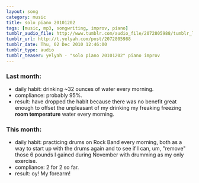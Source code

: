 ```yaml
---
layout: song
category: music
title: solo piano 20101202
tags: [music, mp3, songwriting, improv, piano]
tumblr_audio_file: http://www.tumblr.com/audio_file/2072805988/tumblr_lctdhkYhrJ1qzo4ep
tumblr_url: http://t.yelyah.com/post/2072805988
tumblr_date: Thu, 02 Dec 2010 12:46:00
tumblr_type: audio
tumblr_teaser: yelyah - "solo piano 20101202" piano improv
---
```

### Last month:

* daily habit: drinking ~32 ounces of water every morning.
* compliance: probably 95%.
* result: have dropped the habit because there was no benefit great enough to offset the unpleasant of my drinking my freaking freezing **room temperature** water every morning.

### This month:
* daily habit: practicing drums on Rock Band every morning, both as a way to start up with the drums again and to see if I can, um, "remove" those 6 pounds I gained during November with drumming as my only exercise.
* compliance: 2 for 2 so far.
* result: oy! My forearm!
